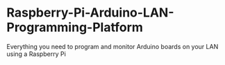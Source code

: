 # Raspberry-Pi-Arduino-LAN-Programming-Platform
Everything you need to program and monitor Arduino boards on your LAN using a Raspberry Pi
